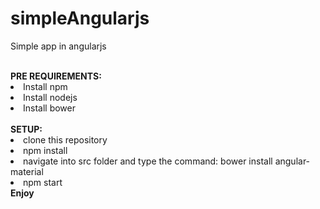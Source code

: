 # simpleAngularjs

Simple app in angularjs

<br />
<b>PRE REQUIREMENTS:</b>
<li>Install npm</li>
<li>Install nodejs</li>
<li>Install bower</li>
<br />
<b>SETUP:</b>
<li>clone this repository</li>
<li>npm install</li>
<li>navigate into src folder and type the command: bower install angular-material</li>
<li>npm start</li>
<b>Enjoy</b>
